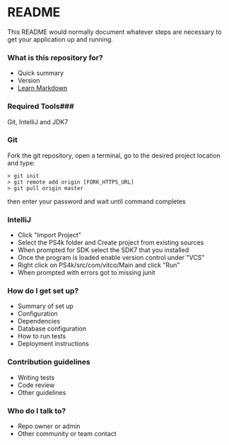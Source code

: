 # README #

This README would normally document whatever steps are necessary to get your application up and running.

### What is this repository for? ###

* Quick summary
* Version
* [Learn Markdown](https://bitbucket.org/tutorials/markdowndemo)

### Required Tools###
Git, IntelliJ and JDK7

### Git ###
Fork the git repository, open a terminal, go to the desired project location and type:
~~~~
> git init
> git remote add origin [FORK_HTTPS_URL]
> git pull origin master
~~~~
then enter your password and wait until command completes

### IntelliJ ###
- Click "Import Project"
- Select the PS4k folder and Create project from existing sources
- When prompted for SDK select the SDK7 that you installed
- Once the program is loaded enable version control under "VCS"
- Right click on PS4k/src/com/vitco/Main and click "Run"
- When prompted with errors got to missing junit

### How do I get set up? ###

* Summary of set up
* Configuration
* Dependencies
* Database configuration
* How to run tests
* Deployment instructions

### Contribution guidelines ###

* Writing tests
* Code review
* Other guidelines

### Who do I talk to? ###

* Repo owner or admin
* Other community or team contact